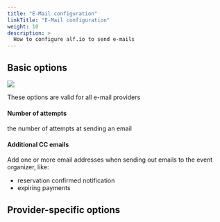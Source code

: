 ```yaml
---
title: "E-Mail configuration"
linkTitle: "E-Mail configuration"
weight: 10
description: >
  How to configure alf.io to send e-mails
---
```


## Basic options

![](/img/getting-started/email/e-mail-options.PNG)

These options are valid for all e-mail providers

#### Number of attempts
the number of attempts at sending an email

#### Additional CC emails
Add one or more email addresses when sending out emails to the event organizer, like:

- reservation confirmed notification
- expiring payments


## Provider-specific options